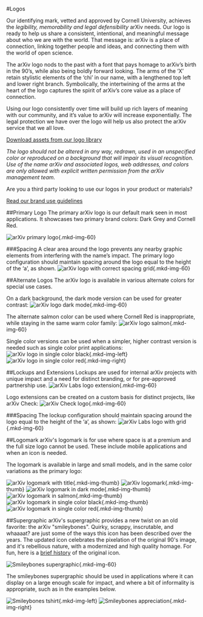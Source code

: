 #Logos
<style>
.divider {
  clear:both;
}
.mkd-img-border {
  margin:1em 0px;
  padding:10px;
  border:.25em solid #ededed;
}
.mkd-horz-spacing {
  margin-right:1em;
  margin-left:1em;
}
.mkd-img-left {
  float:left;
  width:100%;
  margin-top:0;
}
.mkd-img-right {
  float:right;
  width:100%;
  margin-top:0;
}
.mkd-img-full {
  width:100% !important;
}
.mkd-img-60 {
  width:100% !important;
  margin:0 auto;
  display:block;
}
.mkd-img-thumb {
  max-width:100px !important;
  float:left;
  margin-right: .25em;
}
.mkd-img-icon {
  border-radius:25%;
  width:150px;
  float:left;
  margin:0 .5em;
}
@media (min-width: 576px) {
  .mkd-img-left {
    width:calc(50% - 1.25em);
    margin-right:.5em;
  }
  .mkd-img-right {
    width:calc(50% - 1.25em);
    margin-left:.5em;
  }
  .mkd-img-60 {
    width:60% !important;
    margin:0 auto;
    display:block;
  }
}
</style>

Our identifying mark, vetted and approved by Cornell University, achieves the *legibility, memorability and legal defensibility* arXiv needs. Our logo is ready to help us share a consistent, intentional, and meaningful message about who we are with the world. That message is: arXiv is a place of connection, linking together people and ideas, and connecting them with the world of open science.

The arXiv logo nods to the past with a font that pays homage to arXiv’s birth in the 90’s, while also being boldly forward looking. The arms of the ‘X’ retain stylistic elements of the ‘chi’ in our name, with a lengthened top left and lower right branch. Symbolically, the intertwining of the arms at the heart of the logo captures the spirit of arXiv’s core value as a place of connection.

Using our logo consistently over time will build up rich layers of meaning with our community, and it’s value to arXiv will increase exponentially. The legal protection we have over the logo will help us also protect the arXiv service that we all love.

<a href="https://cornell.box.com/v/arxiv-logo-assets" class="button-fancy">Download assets from our logo library <span> </span></a>

*The logo should not be altered in any way, redrawn, used in an unspecified color or reproduced on a background that will impair its visual recognition. Use of the name arXiv and associated logos, web addresses, and colors are only allowed with explicit written permission from the arXiv management team.*

Are you a third party looking to use our logos in your product or materials?

<a href="https://cornell.box.com/v/arxiv-brand-guidelines" class="button-fancy">Read our brand use guidelines <span> </span></a>

##Primary Logo
The primary arXiv logo is our default mark seen in most applications. It showcases two primary brand colors: Dark Grey and Cornell Red.

![arXiv primary logo](images/brand-logo-primary.jpg){.mkd-img-60}

###Spacing
A clear area around the logo prevents any nearby graphic elements from interfering with the name’s impact. The primary logo configuration should maintain spacing around the logo equal to the height of the ‘a’, as shown.
![arXiv logo with correct spacing grid](images/brand-logo-primary-spacing.jpg){.mkd-img-60}

##Alternate Logos
The arXiv logo is available in various alternate colors for special use cases.

On a dark background, the dark mode version can be used for greater contrast:
![arXiv logo dark mode](images/brand-logo-dark-mode.jpg){.mkd-img-60}

The alternate salmon color can be used where Cornell Red is inappropriate, while staying in the same warm color family:
![arXiv logo salmon](images/brand-logo-salmon.jpg){.mkd-img-60}

Single color versions can be used when a simpler, higher contrast version is needed such as single color print applications:
![arXiv logo in single color black](images/brand-logo-black.jpg){.mkd-img-left}
![arXiv logo in single color red](images/brand-logo-red.jpg){.mkd-img-right}
<div class="divider"></div>

##Lockups and Extensions
Lockups are used for internal arXiv projects with unique impact and a need for distinct branding, or for pre-approved partnership use.
![arXiv Labs logo extension](images/brand-logo-labs.jpg){.mkd-img-60}

Logo extensions can be created on a custom basis for distinct projects, like arXiv Check:
![arXiv Check logo](images/brand-logo-check.jpg){.mkd-img-60}

###Spacing
The lockup configuration should maintain spacing around the logo equal to the height of the ‘a’,  as shown:
![arXiv Labs logo with grid](images/brand-logo-labs-spacing.jpg){.mkd-img-60}
<div class="divider"></div>

##Logomark
arXiv's logomark is for use where space is at a premium and the full size logo cannot be used. These include mobile applications and when an icon is needed.

The logomark is available in large and small models, and in the same color variations as the primary logo:

![arXiv logomark with title](images/brand-logomark-primary-large.jpg){.mkd-img-thumb}
![arXiv logomark](images/brand-logomark-primary.jpg){.mkd-img-thumb}
![arXiv logomark in dark mode](images/brand-logomark-dark-mode.jpg){.mkd-img-thumb}
![arXiv logomark in salmon](images/brand-logomark-salmon.jpg){.mkd-img-thumb}
![arXiv logomark in single color black](images/brand-logomark-black.jpg){.mkd-img-thumb}
![arXiv logomark in single color red](images/brand-logomark-red.jpg){.mkd-img-thumb}
<div class="divider"></div>

##Supergraphic
arXiv's supergraphic provides a new twist on an old favorite: the arXiv "smileybones". Quirky, scrappy, inscrutable, and whaaaat? are just some of the ways this icon has been described over the years. The updated icon celebrates the pixelation of the original 90's image, and it's rebellious nature, with a modernized and high quality homage. For fun, here is a [brief history](https://www.quora.com/Whats-the-story-behind-the-arXiv-org-favicon) of the original icon.

![Smileybones supergraphic](images/brand-supergraphic.jpg){.mkd-img-60}

The smileybones supergraphic should be used in applications where it can display on a large enough scale for impact, and where a bit of informality is appropriate, such as in the examples below.

![Smileybones tshirt](images/brand-swag-shirt-2.jpg){.mkd-img-left}
![Smileybones appreciation](images/brand-swag-veni-vidi.jpg){.mkd-img-right}
